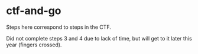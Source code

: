 # ctf-and-go

Steps here correspond to steps in the CTF.

Did not complete steps 3 and 4 due to lack of time, but will get to it later this year (fingers crossed).
